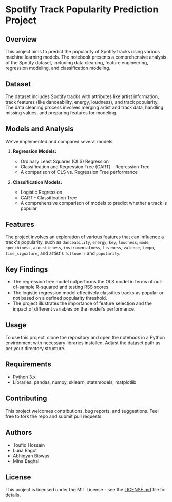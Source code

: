 # Spotify Track Popularity Prediction Project

## Overview
This project aims to predict the popularity of Spotify tracks using various machine learning models. The notebook presents a comprehensive analysis of the Spotify dataset, including data cleaning, feature engineering, regression modeling, and classification modeling.

## Dataset
The dataset includes Spotify tracks with attributes like artist information, track features (like danceability, energy, loudness), and track popularity. The data cleaning process involves merging artist and track data, handling missing values, and preparing features for modeling.

## Models and Analysis
We've implemented and compared several models:

1. **Regression Models:**
   - Ordinary Least Squares (OLS) Regression
   - Classification and Regression Tree (CART) - Regression Tree
   - A comparison of OLS vs. Regression Tree performance

2. **Classification Models:**
   - Logistic Regression
   - CART - Classification Tree
   - A comprehensive comparison of models to predict whether a track is popular

## Features
The project involves an exploration of various features that can influence a track's popularity, such as `danceability`, `energy`, `key`, `loudness`, `mode`, `speechiness`, `acousticness`, `instrumentalness`, `liveness`, `valence`, `tempo`, `time_signature`, and artist's `followers` and `popularity`.

## Key Findings
- The regression tree model outperforms the OLS model in terms of out-of-sample R-squared and testing RSS scores.
- The logistic regression model effectively classifies tracks as popular or not based on a defined popularity threshold.
- The project illustrates the importance of feature selection and the impact of different variables on the model's performance.

## Usage
To use this project, clone the repository and open the notebook in a Python environment with necessary libraries installed. Adjust the dataset path as per your directory structure.

## Requirements
- Python 3.x
- Libraries: pandas, numpy, sklearn, statsmodels, matplotlib

## Contributing
This project welcomes contributions, bug reports, and suggestions. Feel free to fork the repo and submit pull requests.

## Authors
- Toufiq Hossain
- Luna Ragot
- Abhigyan Biswas
- Mina Baghai

## License
This project is licensed under the MIT License - see the [LICENSE.md](LICENSE.md) file for details.
